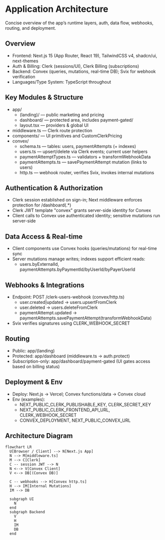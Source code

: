 # Application Architecture

Concise overview of the app’s runtime layers, auth, data flow, webhooks, routing, and deployment.

## Overview

- Frontend: Next.js 15 (App Router, React 19), TailwindCSS v4, shadcn/ui, next-themes
- Auth & Billing: Clerk (sessions/UI), Clerk Billing (subscriptions)
- Backend: Convex (queries, mutations, real-time DB); Svix for webhook verification
- Languages/Type System: TypeScript throughout

## Key Modules & Structure

- app/
  - (landing)/ — public marketing and pricing
  - dashboard/ — protected area, includes payment-gated/
  - layout.tsx — providers & global UI
- middleware.ts — Clerk route protection
- components/ — UI primitives and CustomClerkPricing
- convex/
  - schema.ts — tables: users, paymentAttempts (+ indexes)
  - users.ts — upsert/delete via Clerk events; current user helpers
  - paymentAttemptTypes.ts — validators + transformWebhookData
  - paymentAttempts.ts — savePaymentAttempt mutation (links to users)
  - http.ts — webhook router, verifies Svix, invokes internal mutations

## Authentication & Authorization

- Clerk session established on sign-in; Next middleware enforces protection for /dashboard(.*)
- Clerk JWT template "convex" grants server-side identity for Convex
- Client calls to Convex use authenticated identity; sensitive mutations run server-side

## Data Access & Real-time

- Client components use Convex hooks (queries/mutations) for real-time sync
- Server mutations manage writes; indexes support efficient reads:
  - users.byExternalId, paymentAttempts.byPaymentId/byUserId/byPayerUserId

## Webhooks & Integrations

- Endpoint: POST /clerk-users-webhook (convex/http.ts)
  - user.created|updated → users.upsertFromClerk
  - user.deleted → users.deleteFromClerk
  - paymentAttempt.updated → paymentAttempts.savePaymentAttempt(transformWebhookData)
- Svix verifies signatures using CLERK_WEBHOOK_SECRET

## Routing

- Public: app/(landing)
- Protected: app/dashboard (middleware.ts → auth.protect)
- Subscription-only: app/dashboard/payment-gated (UI gates access based on billing status)

## Deployment & Env

- Deploy: Next.js → Vercel; Convex functions/data → Convex cloud
- Env (examples):
  - NEXT_PUBLIC_CLERK_PUBLISHABLE_KEY, CLERK_SECRET_KEY
  - NEXT_PUBLIC_CLERK_FRONTEND_API_URL, CLERK_WEBHOOK_SECRET
  - CONVEX_DEPLOYMENT, NEXT_PUBLIC_CONVEX_URL

## Architecture Diagram

```mermaid
flowchart LR
  U[Browser / Client] --> N[Next.js App]
  N --> M[middleware.ts]
  M --> C[Clerk]
  C -- session JWT --> N
  N <--> V[Convex Client]
  V <--> DB[(Convex DB)]

  C -- webhooks --> H[Convex http.ts]
  H --> IM[Internal Mutations]
  IM --> DB

  subgraph UI
    N
  end
  subgraph Backend
    V
    H
    IM
    DB
  end
```
